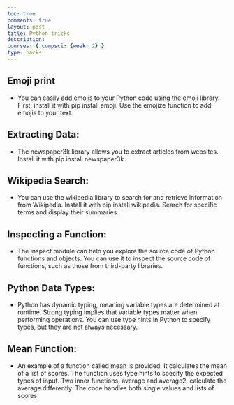 ```yaml
---
toc: true
comments: true
layout: post
title: Python tricks
description: 
courses: { compsci: {week: 2} }
type: hacks
---
```


## Emoji print
- You can easily add emojis to your Python code using the emoji library. First, install it with pip install emoji.
Use the emojize function to add emojis to your text.

## Extracting Data:
- The newspaper3k library allows you to extract articles from websites. Install it with pip install newspaper3k.

## Wikipedia Search:
- You can use the wikipedia library to search for and retrieve information from Wikipedia. Install it with pip install wikipedia.
Search for specific terms and display their summaries.

## Inspecting a Function:
- The inspect module can help you explore the source code of Python functions and objects.
You can use it to inspect the source code of functions, such as those from third-party libraries.

## Python Data Types:
- Python has dynamic typing, meaning variable types are determined at runtime.
Strong typing implies that variable types matter when performing operations.
You can use type hints in Python to specify types, but they are not always necessary.

## Mean Function:
- An example of a function called mean is provided. It calculates the mean of a list of scores.
The function uses type hints to specify the expected types of input.
Two inner functions, average and average2, calculate the average differently.
The code handles both single values and lists of scores.



